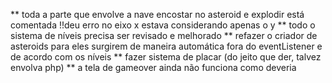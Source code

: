 ** toda a parte que envolve a nave encostar no asteroid e explodir está comentada !!deu erro no eixo x estava considerando apenas o y
** todo o sistema de níveis precisa ser revisado e melhorado
** refazer o criador de asteroids para eles surgirem de maneira automática fora do eventListener e de acordo com os níveis
** fazer sistema de placar (do jeito que der, talvez envolva php)
** a tela de gameover ainda não funciona como deveria